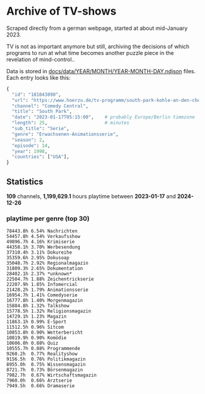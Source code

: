 # Archive of TV-shows

Scraped directly from a german webpage, started at about mid-January 2023.

TV is not as important anymore but still, archiving the decisions of which programs to run at what time
becomes another puzzle piece in the revelation of mind-control.. 

Data is stored in [docs/data/YEAR/MONTH/YEAR-MONTH-DAY.ndjson](docs/data/) files. 
Each entry looks like this:

```python
{
  "id": "181043890", 
  "url": "https://www.hoerzu.de/tv-programm/south-park-kohle-an-den-chefkoch/bid_181043890/", 
  "channel": "Comedy Central", 
  "title": "South Park", 
  "date": "2023-01-17T05:15:00",    # probably Europe/Berlin timezone 
  "length": 25,                     # minutes 
  "sub_title": "Serie", 
  "genre": "Erwachsenen-Animationsserie", 
  "season": 2, 
  "episode": 14, 
  "year": 1998, 
  "countries": ["USA"],
}
```

## Statistics

**109** channels, **1,199,629.1** hours playtime between **2023-01-17** and **2024-12-26**


### playtime per genre (top 30)

    78443.8h 6.54% Nachrichten
    54457.8h 4.54% Verkaufsshow
    49896.7h 4.16% Krimiserie
    44358.1h 3.70% Werbesendung
    37310.4h 3.11% Dokureihe
    35359.6h 2.95% Dokusoap
    35048.7h 2.92% Regionalmagazin
    31809.3h 2.65% Dokumentation
    28402.1h 2.37% *unknown*
    22504.7h 1.88% Zeichentrickserie
    22207.9h 1.85% Infomercial
    21428.2h 1.79% Animationsserie
    16954.7h 1.41% Comedyserie
    16777.8h 1.40% Morgenmagazin
    15884.8h 1.32% Talkshow
    15778.5h 1.32% Religionsmagazin
    14729.1h 1.23% Magazin
    11863.1h 0.99% E-Sport
    11512.5h 0.96% Sitcom
    10853.8h 0.90% Wetterbericht
    10819.9h 0.90% Komödie
    10606.0h 0.88% Quiz
    10555.7h 0.88% Programmende
    9260.2h  0.77% Realityshow
    9156.5h  0.76% Politikmagazin
    8955.0h  0.75% Wissensmagazin
    8721.7h  0.73% Börsenmagazin
    7982.7h  0.67% Wirtschaftsmagazin
    7960.0h  0.66% Arztserie
    7949.5h  0.66% Dramaserie
